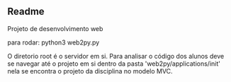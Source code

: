 ## Readme

Projeto de desenvolvimento web

para rodar: python3 web2py.py

O diretorio root é o servidor em si. Para analisar o código dos alunos deve se navegar até
    o projeto em si dentro da pasta 'web2py/applications/init' nela se encontra o projeto da disciplina no modelo MVC. 
